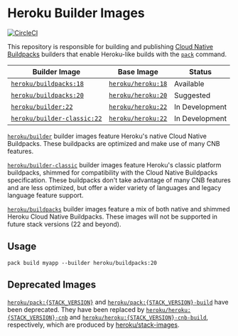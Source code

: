 # Heroku Builder Images

[![CircleCI](https://circleci.com/gh/heroku/pack-images.svg?style=svg)](https://circleci.com/gh/heroku/pack-images)

This repository is responsible for building and publishing [Cloud Native Buildpacks](https://buildpacks.io)
builders that enable Heroku-like builds with the [`pack`](https://github.com/buildpacks/pack) command.

| Builder Image                                       | Base Image                        | Status         |
|-----------------------------------------------------|-----------------------------------|----------------|
| [`heroku/buildpacks:18`][buildpacks-tags]           | [`heroku/heroku:18`][heroku-tags] | Available      |
| [`heroku/buildpacks:20`][buildpacks-tags]           | [`heroku/heroku:20`][heroku-tags] | Suggested      |
| [`heroku/builder:22`][builder-tags]                 | [`heroku/heroku:22`][heroku-tags] | In Development |
| [`heroku/builder-classic:22`][builder-classic-tags] | [`heroku/heroku:22`][heroku-tags] | In Development |

[`heroku/builder`][builder-tags] builder images feature Heroku's native Cloud Native Buildpacks. These buildpacks are optimized and make use of many CNB features.

[`heroku/builder-classic`][builder-classic-tags] builder images feature Heroku's classic platform buildpacks, shimmed for compatibility with the Cloud Native Buildpacks specification. These buildpacks don't take advantage of many CNB features and are less optimized, but offer a wider variety of languages and legacy language feature support.

[`heroku/buildpacks`][buildpacks-tags] builder images feature a mix of both native and shimmed Heroku Cloud Native Buildpacks. These images will not be supported in future stack versions (22 and beyond).

## Usage

`pack build myapp --builder heroku/buildpacks:20`

## Deprecated Images

[`heroku/pack:{STACK_VERSION}`][pack-tags] and [`heroku/pack:{STACK_VERSION}-build`][pack-tags] have been deprecated. They have been replaced by [`heroku/heroku:{STACK_VERSION}-cnb`][heroku-tags] and [`heroku/heroku:{STACK_VERSION}-cnb-build`][heroku-tags], respectively, which are produced by [heroku/stack-images][stack-images].

[builder-tags]: https://hub.docker.com/r/heroku/builder/tags
[builder-classic-tags]: https://hub.docker.com/r/heroku/builder-classic/tags
[buildpacks-tags]: https://hub.docker.com/r/heroku/buildpacks/tags
[heroku-tags]: https://hub.docker.com/r/heroku/heroku/tags
[pack-tags]: https://hub.docker.com/r/heroku/pack/tags
[stack-images]: https://github.com/heroku/stack-images

